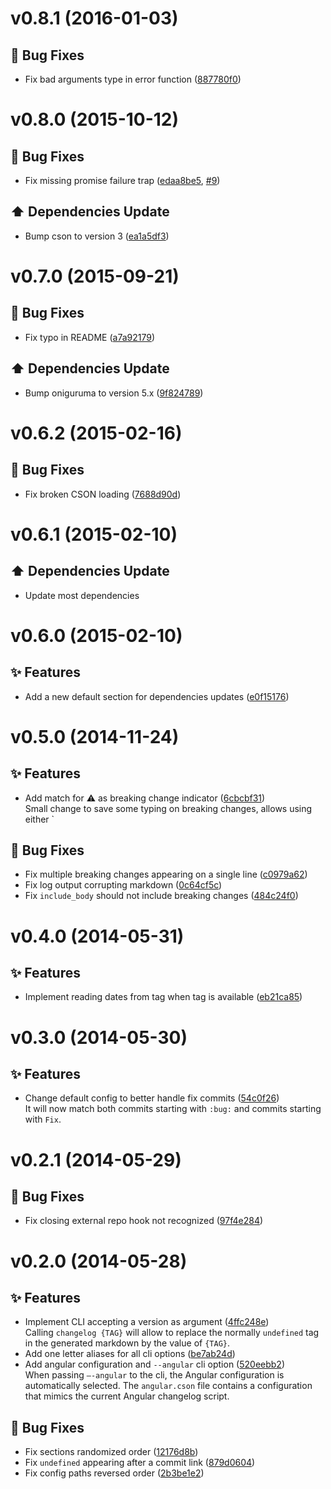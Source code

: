 <a name="v0.8.1"></a>
# v0.8.1 (2016-01-03)

## :bug: Bug Fixes

- Fix bad arguments type in error function ([887780f0](https://github.com/abe33/changelog-gen/commit/887780f0fe390d223fcadb1858616684b6e5efcc))

<a name="v0.8.0"></a>
# v0.8.0 (2015-10-12)

## :bug: Bug Fixes

- Fix missing promise failure trap ([edaa8be5](https://github.com/abe33/changelog-gen/commit/edaa8be5052b0df16fa3d629c70eedb7b5af0c99), [#9](https://github.com/abe33/changelog-gen/issues/9))

## :arrow_up: Dependencies Update

- Bump cson to version 3 ([ea1a5df3](https://github.com/abe33/changelog-gen/commit/ea1a5df329ed99dab3f43d95e5c6b7434fa5883b))

<a name="v0.7.0"></a>
# v0.7.0 (2015-09-21)

## :bug: Bug Fixes

- Fix typo in README ([a7a92179](https://github.com/abe33/changelog-gen/commit/a7a921795f145db4b667d78b8a02f84d18420454))

## :arrow_up: Dependencies Update

- Bump oniguruma to version 5.x ([9f824789](https://github.com/abe33/changelog-gen/commit/9f8247894550892d5269f32f4a9b904ae9fa6572))

<a name="v0.6.2"></a>
# v0.6.2 (2015-02-16)

## :bug: Bug Fixes

- Fix broken CSON loading ([7688d90d](https://github.com/abe33/changelog-gen/commit/7688d90d883bf46f0ecdc85f7818b8190bc3b3a0))

<a name="v0.6.1"></a>
# v0.6.1 (2015-02-10)

## :arrow_up: Dependencies Update

- Update most dependencies

<a name="v0.6.0"></a>
# v0.6.0 (2015-02-10)

## :sparkles: Features

- Add a new default section for dependencies updates ([e0f15176](https://github.com/abe33/changelog-gen/commit/e0f15176a26aafd4865cb017c1e98cbd3f989229))

<a name="v0.5.0"></a>
# v0.5.0 (2014-11-24)

## :sparkles: Features

- Add match for :warning: as breaking change indicator ([6cbcbf31](https://github.com/abe33/changelog-gen/commit/6cbcbf31ff0132b3e3873c3246b04da026feb8ff))  <br>Small change to save some typing on breaking changes, allows using
either `

## :bug: Bug Fixes

- Fix multiple breaking changes appearing on a single line ([c0979a62](https://github.com/abe33/changelog-gen/commit/c0979a624e998fdcb10fbd05148d7ff8d6d6fefd))
- Fix log output corrupting markdown ([0c64cf5c](https://github.com/abe33/changelog-gen/commit/0c64cf5cd08a1875205c31784b41dc6476920416))
- Fix `include_body` should not include breaking changes ([484c24f0](https://github.com/abe33/changelog-gen/commit/484c24f0ab1b3435f8d6df765e8954f90f975d60))

<a name="v0.4.0"></a>
# v0.4.0 (2014-05-31)

## :sparkles: Features

- Implement reading dates from tag when tag is available ([eb21ca85](https://github.com/abe33/changelog-gen/commit/eb21ca853f9357ef0b55b4d6e7516f1a6e1c1238))

<a name="v0.3.0"></a>
# v0.3.0 (2014-05-30)

## :sparkles: Features

- Change default config to better handle fix commits ([54c0f26](https://github.com/abe33/changelog-gen/commit/54c0f2621ff95b67a2bf6964b565119d956a3272))
  <br>It will now match both commits starting with `:bug:` and commits starting with `Fix`.

<a name="v0.2.1"></a>
# v0.2.1 (2014-05-29)

## :bug: Bug Fixes

- Fix closing external repo hook not recognized ([97f4e284](https://github.com/abe33/changelog-gen/commit/97f4e28452cb0f013a3c4676a921eb2c148844ab))

<a name="v0.2.0"></a>
# v0.2.0 (2014-05-28)

## :sparkles: Features

- Implement CLI accepting a version as argument ([4ffc248e](https://github.com/abe33/changelog-gen/commit/4ffc248e16f22de82455e2be4de8b0aea0da3f77))  <br>Calling `changelog {TAG}` will allow to replace the normally
  `undefined` tag in the generated markdown by the value of
  `{TAG}`.
- Add one letter aliases for all cli options ([be7ab24d](https://github.com/abe33/changelog-gen/commit/be7ab24df7a8a51b2bc37481ec7a16cdb25e8073))
- Add angular configuration and `--angular` cli option ([520eebb2](https://github.com/abe33/changelog-gen/commit/520eebb263f347775db4318d3ef5de5a49d19113))  <br>When passing `—-angular` to the cli, the Angular configuration
  is automatically selected.
  The `angular.cson` file contains a configuration that mimics the
  current Angular changelog script.

## :bug: Bug Fixes

- Fix sections randomized order ([12176d8b](https://github.com/abe33/changelog-gen/commit/12176d8b5fa8476e49f110ebd726a2ca6c4a53db))
- Fix `undefined` appearing after a commit link ([879d0604](https://github.com/abe33/changelog-gen/commit/879d0604139cf5fb40c4c0278a65bdd3ad0540f5))
- Fix config paths reversed order ([2b3be1e2](https://github.com/abe33/changelog-gen/commit/2b3be1e2fa26e0ef5a490fa0e5de63a8c6aa707f))
